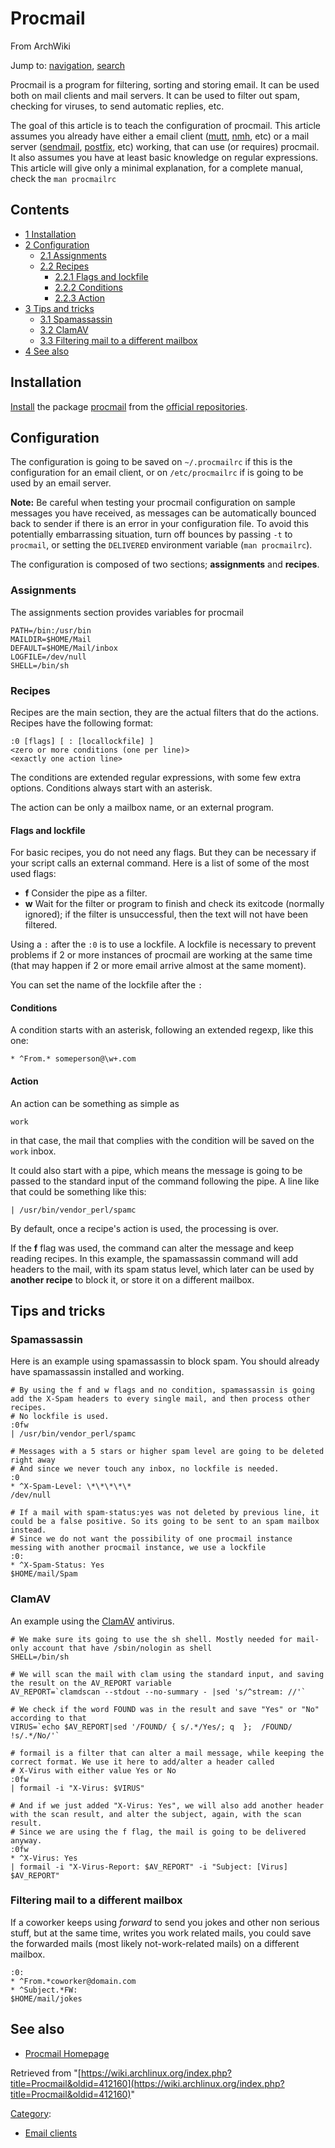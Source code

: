 # Procmail

From ArchWiki

Jump to: [navigation](#column-one), [search](#searchInput)

Procmail is a program for filtering, sorting and storing email. It can be used both on mail clients and mail servers. It can be used to filter out spam, checking for viruses, to send automatic replies, etc.

The goal of this article is to teach the configuration of procmail. This article assumes you already have either a email client ([mutt](/index.php/Mutt "Mutt"), [nmh](/index.php/Nmh "Nmh"), etc) or a mail server ([sendmail](/index.php/Sendmail "Sendmail"), [postfix](/index.php/Postfix "Postfix"), etc) working, that can use (or requires) procmail. It also assumes you have at least basic knowledge on regular expressions. This article will give only a minimal explanation, for a complete manual, check the `man procmailrc`

## Contents

*   [1 Installation](#Installation)
*   [2 Configuration](#Configuration)
    *   [2.1 Assignments](#Assignments)
    *   [2.2 Recipes](#Recipes)
        *   [2.2.1 Flags and lockfile](#Flags_and_lockfile)
        *   [2.2.2 Conditions](#Conditions)
        *   [2.2.3 Action](#Action)
*   [3 Tips and tricks](#Tips_and_tricks)
    *   [3.1 Spamassassin](#Spamassassin)
    *   [3.2 ClamAV](#ClamAV)
    *   [3.3 Filtering mail to a different mailbox](#Filtering_mail_to_a_different_mailbox)
*   [4 See also](#See_also)

## Installation

[Install](/index.php/Install "Install") the package [procmail](https://www.archlinux.org/packages/?name=procmail) from the [official repositories](/index.php/Official_repositories "Official repositories").

## Configuration

The configuration is going to be saved on `~/.procmailrc` if this is the configuration for an email client, or on `/etc/procmailrc` if is going to be used by an email server.

**Note:** Be careful when testing your procmail configuration on sample messages you have received, as messages can be automatically bounced back to sender if there is an error in your configuration file. To avoid this potentially embarrassing situation, turn off bounces by passing `-t` to `procmail`, or setting the `DELIVERED` environment variable (`man procmailrc`).

The configuration is composed of two sections; **assignments** and **recipes**.

### Assignments

The assignments section provides variables for procmail

```
PATH=/bin:/usr/bin
MAILDIR=$HOME/Mail
DEFAULT=$HOME/Mail/inbox
LOGFILE=/dev/null
SHELL=/bin/sh

```

### Recipes

Recipes are the main section, they are the actual filters that do the actions. Recipes have the following format:

```
:0 [flags] [ : [locallockfile] ]
<zero or more conditions (one per line)>
<exactly one action line>

```

The conditions are extended regular expressions, with some few extra options. Conditions always start with an asterisk.

The action can be only a mailbox name, or an external program.

#### Flags and lockfile

For basic recipes, you do not need any flags. But they can be necessary if your script calls an external command. Here is a list of some of the most used flags:

*   **f** Consider the pipe as a filter.
*   **w** Wait for the filter or program to finish and check its exitcode (normally ignored); if the filter is unsuccessful, then the text will not have been filtered.

Using a `:` after the `:0` is to use a lockfile. A lockfile is necessary to prevent problems if 2 or more instances of procmail are working at the same time (that may happen if 2 or more email arrive almost at the same moment).

You can set the name of the lockfile after the `:`

#### Conditions

A condition starts with an asterisk, following an extended regexp, like this one:

 `* ^From.* someperson@\w+.com` 

#### Action

An action can be something as simple as

 `work` 

in that case, the mail that complies with the condition will be saved on the `work` inbox.

It could also start with a pipe, which means the message is going to be passed to the standard input of the command following the pipe. A line like that could be something like this:

 `| /usr/bin/vendor_perl/spamc` 

By default, once a recipe's action is used, the processing is over.

If the **f** flag was used, the command can alter the message and keep reading recipes. In this example, the spamassassin command will add headers to the mail, with its spam status level, which later can be used by **another recipe** to block it, or store it on a different mailbox.

## Tips and tricks

### Spamassassin

Here is an example using spamassassin to block spam. You should already have spamassassin installed and working.

```
# By using the f and w flags and no condition, spamassassin is going add the X-Spam headers to every single mail, and then process other recipes.
# No lockfile is used.
:0fw
| /usr/bin/vendor_perl/spamc

# Messages with a 5 stars or higher spam level are going to be deleted right away
# And since we never touch any inbox, no lockfile is needed.
:0
* ^X-Spam-Level: \*\*\*\*\*
/dev/null

# If a mail with spam-status:yes was not deleted by previous line, it could be a false positive. So its going to be sent to an spam mailbox instead.
# Since we do not want the possibility of one procmail instance messing with another procmail instance, we use a lockfile
:0:
* ^X-Spam-Status: Yes
$HOME/mail/Spam

```

### ClamAV

An example using the [ClamAV](/index.php/ClamAV "ClamAV") antivirus.

```
# We make sure its going to use the sh shell. Mostly needed for mail-only account that have /sbin/nologin as shell
SHELL=/bin/sh

# We will scan the mail with clam using the standard input, and saving the result on the AV_REPORT variable
AV_REPORT=`clamdscan --stdout --no-summary - |sed 's/^stream: //'`

# We check if the word FOUND was in the result and save "Yes" or "No" according to that
VIRUS=`echo $AV_REPORT|sed '/FOUND/ { s/.*/Yes/; q  };  /FOUND/  !s/.*/No/'`

# formail is a filter that can alter a mail message, while keeping the correct format. We use it here to add/alter a header called 
# X-Virus with either value Yes or No
:0fw
| formail -i "X-Virus: $VIRUS"

# And if we just added "X-Virus: Yes", we will also add another header with the scan result, and alter the subject, again, with the scan result.
# Since we are using the f flag, the mail is going to be delivered anyway.
:0fw
* ^X-Virus: Yes
| formail -i "X-Virus-Report: $AV_REPORT" -i "Subject: [Virus] $AV_REPORT"

```

### Filtering mail to a different mailbox

If a coworker keeps using _forward_ to send you jokes and other non serious stuff, but at the same time, writes you work related mails, you could save the forwarded mails (most likely not-work-related mails) on a different mailbox.

```
:0:
* ^From.*coworker@domain.com
* ^Subject.*FW:
$HOME/mail/jokes

```

## See also

*   [Procmail Homepage](http://www.procmail.org/)

Retrieved from "[https://wiki.archlinux.org/index.php?title=Procmail&oldid=412160](https://wiki.archlinux.org/index.php?title=Procmail&oldid=412160)"

[Category](/index.php/Special:Categories "Special:Categories"):

*   [Email clients](/index.php/Category:Email_clients "Category:Email clients")